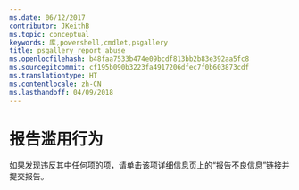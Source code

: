 ```yaml
---
ms.date: 06/12/2017
contributor: JKeithB
ms.topic: conceptual
keywords: 库,powershell,cmdlet,psgallery
title: psgallery_report_abuse
ms.openlocfilehash: b48faa7533b474e09bcdf813bb2b83e392aa5fc8
ms.sourcegitcommit: cf195b090b3223fa4917206dfec7f0b603873cdf
ms.translationtype: HT
ms.contentlocale: zh-CN
ms.lasthandoff: 04/09/2018
---
```

# <a name="report-abuse"></a>报告滥用行为

如果发现违反其中任何项的项，请单击该项详细信息页上的“报告不良信息”链接并提交报告。